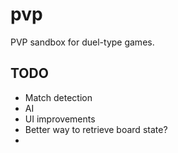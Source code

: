 # pvp
PVP sandbox for duel-type games.

## TODO
- Match detection
- AI
- UI improvements
- Better way to retrieve board state?
-
